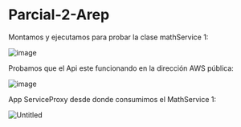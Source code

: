 # Parcial-2-Arep

Montamos y ejecutamos para probar la clase mathService 1:

![image](https://user-images.githubusercontent.com/25957863/198161996-316ba150-13e1-4b89-82e2-e824dac7663b.png)

Probamos que el Api este funcionando en la dirección AWS pública:

![image](https://user-images.githubusercontent.com/25957863/198162056-28733fb3-4821-403c-97ae-723b4f166c0c.png)

App ServiceProxy desde donde consumimos el MathService 1:

![Untitled](https://user-images.githubusercontent.com/25957863/198163167-ee9e3577-5073-4848-a1db-ebde336fa61b.png)


